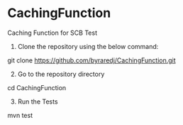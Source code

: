 # CachingFunction
Caching Function for SCB Test

1. Clone the repository using the below command: 

git clone https://github.com/byraredj/CachingFunction.git

2. Go to the repository directory

cd CachingFunction

3. Run the Tests

mvn test
